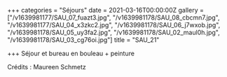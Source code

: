 +++
categories = "Séjours"
date = 2021-03-16T00:00:00Z
gallery = ["/v1639981177/SAU_07_fuazt3.jpg", "/v1639981178/SAU_08_cbcmn7.jpg", "/v1639981177/SAU_04_x3zkc2.jpg", "/v1639981178/SAU_06_j7wxob.jpg", "/v1639981178/SAU_05_uy3fa2.jpg", "/v1639981178/SAU_02_maul0h.jpg", "/v1639981178/SAU_03_cg76oi.jpg"]
title = "SAU_21"

+++
Séjour et bureau en bouleau + peinture

Crédits : Maureen Schmetz